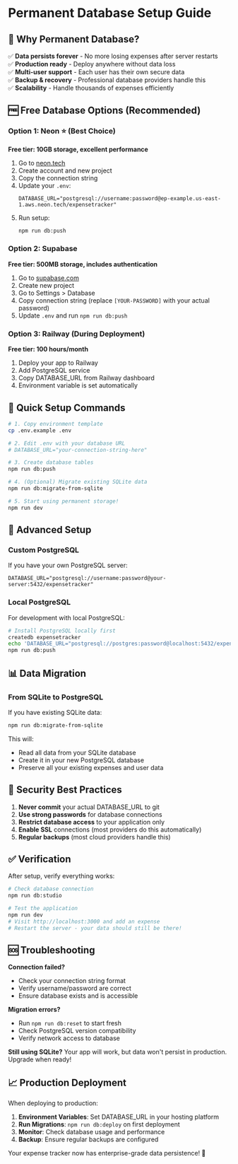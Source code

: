 # Permanent Database Setup Guide

## 🎯 Why Permanent Database?

✅ **Data persists forever** - No more losing expenses after server restarts  
✅ **Production ready** - Deploy anywhere without data loss  
✅ **Multi-user support** - Each user has their own secure data  
✅ **Backup & recovery** - Professional database providers handle this  
✅ **Scalability** - Handle thousands of expenses efficiently  

## 🆓 Free Database Options (Recommended)

### Option 1: Neon ⭐ (Best Choice)
**Free tier: 10GB storage, excellent performance**

1. Go to [neon.tech](https://neon.tech)
2. Create account and new project
3. Copy the connection string
4. Update your `.env`:
   ```env
   DATABASE_URL="postgresql://username:password@ep-example.us-east-1.aws.neon.tech/expensetracker"
   ```
5. Run setup:
   ```bash
   npm run db:push
   ```

### Option 2: Supabase
**Free tier: 500MB storage, includes authentication**

1. Go to [supabase.com](https://supabase.com)
2. Create new project
3. Go to Settings > Database
4. Copy connection string (replace `[YOUR-PASSWORD]` with your actual password)
5. Update `.env` and run `npm run db:push`

### Option 3: Railway (During Deployment)
**Free tier: 100 hours/month**

1. Deploy your app to Railway
2. Add PostgreSQL service
3. Copy DATABASE_URL from Railway dashboard
4. Environment variable is set automatically

## 🚀 Quick Setup Commands

```bash
# 1. Copy environment template
cp .env.example .env

# 2. Edit .env with your database URL
# DATABASE_URL="your-connection-string-here"

# 3. Create database tables
npm run db:push

# 4. (Optional) Migrate existing SQLite data
npm run db:migrate-from-sqlite

# 5. Start using permanent storage!
npm run dev
```

## 🔧 Advanced Setup

### Custom PostgreSQL
If you have your own PostgreSQL server:

```env
DATABASE_URL="postgresql://username:password@your-server:5432/expensetracker"
```

### Local PostgreSQL
For development with local PostgreSQL:

```bash
# Install PostgreSQL locally first
createdb expensetracker
echo 'DATABASE_URL="postgresql://postgres:password@localhost:5432/expensetracker"' > .env
npm run db:push
```

## 📊 Data Migration

### From SQLite to PostgreSQL
If you have existing SQLite data:

```bash
npm run db:migrate-from-sqlite
```

This will:
- Read all data from your SQLite database
- Create it in your new PostgreSQL database  
- Preserve all your existing expenses and user data

## 🔐 Security Best Practices

1. **Never commit** your actual DATABASE_URL to git
2. **Use strong passwords** for database connections
3. **Restrict database access** to your application only
4. **Enable SSL** connections (most providers do this automatically)
5. **Regular backups** (most cloud providers handle this)

## ✅ Verification

After setup, verify everything works:

```bash
# Check database connection
npm run db:studio

# Test the application
npm run dev
# Visit http://localhost:3000 and add an expense
# Restart the server - your data should still be there!
```

## 🆘 Troubleshooting

**Connection failed?**
- Check your connection string format
- Verify username/password are correct
- Ensure database exists and is accessible

**Migration errors?**
- Run `npm run db:reset` to start fresh
- Check PostgreSQL version compatibility
- Verify network access to database

**Still using SQLite?**
Your app will work, but data won't persist in production. Upgrade when ready!

## 📈 Production Deployment

When deploying to production:

1. **Environment Variables**: Set DATABASE_URL in your hosting platform
2. **Run Migrations**: `npm run db:deploy` on first deployment  
3. **Monitor**: Check database usage and performance
4. **Backup**: Ensure regular backups are configured

Your expense tracker now has enterprise-grade data persistence! 🎉